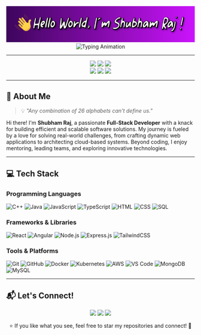 <div align="center">
  <a href="https://shubhamraj-24.github.io/Shubham-Raj-Portfolio/" target="_blank" rel="noopener noreferrer">
    <img src="https://github.com/shubhamraj-24/shubhamraj-24/blob/main/assets/shubham_gif4.gif" alt="👋 Hello World"/>
  </a>
</div>



<div align="center">
  <img src="https://readme-typing-svg.herokuapp.com?font=Fira+Code&weight=500&size=28&pause=1000&color=F75C7E&center=true&vCenter=true&width=600&lines=Hello%2C+I'm+Shubham+Raj!+%F0%9F%91%8B;Developer+%7C+Debugger+%7C+Deployer;Passionate+about+Innovation+%F0%9F%9A%80" alt="Typing Animation" />
</div>

---

<div align="center">
  <a href="mailto:shubham321raj@gmail.com"><img src="https://img.shields.io/badge/Email-D14836?style=for-the-badge&logo=gmail&logoColor=white" /></a>
  <a href="https://www.linkedin.com/in/shubham-raj-38a516204"><img src="https://img.shields.io/badge/LinkedIn-0077B5?style=for-the-badge&logo=linkedin&logoColor=white" /></a>
  <a href="https://shubhamraj-24.github.io/Shubham-Raj-Portfolio/"><img src="https://img.shields.io/badge/Portfolio-20C997?style=for-the-badge&logo=githubpages&logoColor=white" /></a>
</div>

<div align="center">
  <a href="mailto:shubham321raj@gmail.com"><img src="https://img.shields.io/badge/Email-D14836?style=for-the-badge&logo=gmail&logoColor=white" /></a>
  <a href="https://www.linkedin.com/in/shubham-raj-38a516204"><img src="https://img.shields.io/badge/LinkedIn-0077B5?style=for-the-badge&logo=linkedin&logoColor=white" /></a>
  <a href="https://shubhamraj-24.github.io/Shubham-Raj-Portfolio/"><img src="https://img.shields.io/badge/Portfolio-20C997?style=for-the-badge&logo=githubpages&logoColor=white" /></a>
</div>

---

## 🌟 About Me  

> 💡 *"Any combination of 26 alphabets can't define us."*  

Hi there! I'm **Shubham Raj**, a passionate **Full-Stack Developer** with a knack for building efficient and scalable software solutions. My journey is fueled by a love for solving real-world challenges, from crafting dynamic web applications to architecting cloud-based systems. Beyond coding, I enjoy mentoring, leading teams, and exploring innovative technologies.  

---

## 💻 Tech Stack  

### **Programming Languages**
![C++](https://img.shields.io/badge/-C%2B%2B-blue?style=flat&logo=c%2B%2B&logoColor=white)
![Java](https://img.shields.io/badge/-Java-orange?style=flat&logo=java&logoColor=white)
![JavaScript](https://img.shields.io/badge/-JavaScript-yellow?style=flat&logo=javascript&logoColor=black)
![TypeScript](https://img.shields.io/badge/-TypeScript-blue?style=flat&logo=typescript&logoColor=white)
![HTML](https://img.shields.io/badge/-HTML-orange?style=flat&logo=html5&logoColor=white)
![CSS](https://img.shields.io/badge/-CSS-blue?style=flat&logo=css3&logoColor=white)
![SQL](https://img.shields.io/badge/-SQL-lightblue?style=flat&logo=mysql&logoColor=white)

### **Frameworks & Libraries**
![React](https://img.shields.io/badge/-React-blue?style=flat&logo=react&logoColor=white)
![Angular](https://img.shields.io/badge/-Angular-red?style=flat&logo=angular&logoColor=white)
![Node.js](https://img.shields.io/badge/-Node.js-green?style=flat&logo=nodedotjs&logoColor=white)
![Express.js](https://img.shields.io/badge/-Express.js-lightgrey?style=flat&logo=express&logoColor=black)
![TailwindCSS](https://img.shields.io/badge/-TailwindCSS-teal?style=flat&logo=tailwindcss&logoColor=white)

### **Tools & Platforms**
![Git](https://img.shields.io/badge/-Git-orange?style=flat&logo=git&logoColor=white)
![GitHub](https://img.shields.io/badge/-GitHub-black?style=flat&logo=github&logoColor=white)
![Docker](https://img.shields.io/badge/-Docker-blue?style=flat&logo=docker&logoColor=white)
![Kubernetes](https://img.shields.io/badge/-Kubernetes-lightblue?style=flat&logo=kubernetes&logoColor=white)
![AWS](https://img.shields.io/badge/-AWS-orange?style=flat&logo=amazon&logoColor=white)
![VS Code](https://img.shields.io/badge/-VSCode-blue?style=flat-square&logo=visualstudiocode)
![MongoDB](https://img.shields.io/badge/-MongoDB-green?style=flat-square&logo=mongodb)
![MySQL](https://img.shields.io/badge/-MySQL-blue?style=flat-square&logo=mysql)


---

## 📬 Let's Connect!  

<p align="center">
  <a href="mailto:shubham321raj@gmail.com"><img src="https://img.shields.io/badge/Email-red?style=for-the-badge&logo=gmail&logoColor=white" /></a>
  <a href="https://www.linkedin.com/in/shubham-raj-38a516204"><img src="https://img.shields.io/badge/LinkedIn-blue?style=for-the-badge&logo=linkedin&logoColor=white" /></a>
  <a href="https://shubhamraj-24.github.io/Shubham-Raj-Portfolio/"><img src="https://img.shields.io/badge/Portfolio-green?style=for-the-badge&logo=githubpages&logoColor=white" /></a>
</p>

<p align="center">⭐ If you like what you see, feel free to star my repositories and connect! 🚀</p>

